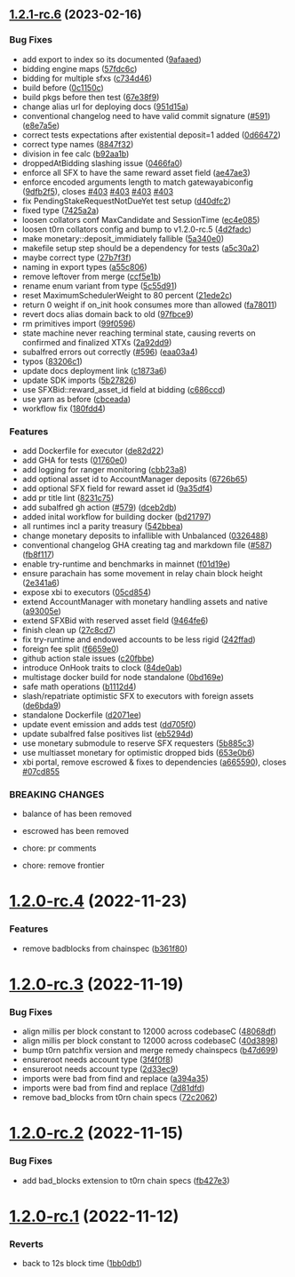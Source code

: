 ## [1.2.1-rc.6](https://github.com/t3rn/t3rn/compare/v1.2.0-rc.4...v1.2.1-rc.6) (2023-02-16)


### Bug Fixes

* add export to index so its documented ([9afaaed](https://github.com/t3rn/t3rn/commit/9afaaed8b1735225c0ae91521bd45571c1c3ccda))
* bidding engine maps ([57fdc6c](https://github.com/t3rn/t3rn/commit/57fdc6ca632db5564afaa65d8e9b938d1d0b1c1e))
* bidding for multiple sfxs ([c734d46](https://github.com/t3rn/t3rn/commit/c734d466aad47091b0429b2db1d9841d2835301a))
* build before ([0c1150c](https://github.com/t3rn/t3rn/commit/0c1150c257b1601d6e485039fdc2f8afd363c77a))
* build pkgs before then test ([67e38f9](https://github.com/t3rn/t3rn/commit/67e38f9c0170492a77dd4e7277e821f61e76a39a))
* change alias url for deploying docs ([951d15a](https://github.com/t3rn/t3rn/commit/951d15af7376a6cdab73662837514d246365c01b))
* conventional changelog need to have valid commit signature ([#591](https://github.com/t3rn/t3rn/issues/591)) ([e8e7a5e](https://github.com/t3rn/t3rn/commit/e8e7a5e96635862e34bb0d4092e4987bceb1ddf5))
* correct tests expectations after existential deposit=1 added ([0d66472](https://github.com/t3rn/t3rn/commit/0d6647286d750438d63f09772f31d3c2c414844a))
* correct type names ([8847f32](https://github.com/t3rn/t3rn/commit/8847f3216f0c8856a629c0547ed2e16095808927))
* division in fee calc ([b92aa1b](https://github.com/t3rn/t3rn/commit/b92aa1bdea4bf6bc9d311788e9f2fd7c2603182a))
* droppedAtBidding slashing issue ([0466fa0](https://github.com/t3rn/t3rn/commit/0466fa0521e52b8f14c1842adedc181c733d6347))
* enforce all SFX to have the same reward asset field ([ae47ae3](https://github.com/t3rn/t3rn/commit/ae47ae333c98ba7f0748aaf2f7d63dbc5d2e0f6a))
* enforce encoded arguments length to match gatewayabiconfig ([9dfb2f5](https://github.com/t3rn/t3rn/commit/9dfb2f5db4de627479c800ca1a47b986b8347d08)), closes [#403](https://github.com/t3rn/t3rn/issues/403) [#403](https://github.com/t3rn/t3rn/issues/403) [#403](https://github.com/t3rn/t3rn/issues/403) [#403](https://github.com/t3rn/t3rn/issues/403)
* fix PendingStakeRequestNotDueYet test setup ([d40dfc2](https://github.com/t3rn/t3rn/commit/d40dfc2c18d22c376c00480a6865b068379955ce))
* fixed type ([7425a2a](https://github.com/t3rn/t3rn/commit/7425a2a8c9fe3c50a8708572a98bea5943bbc073))
* loosen collators conf MaxCandidate and SessionTime ([ec4e085](https://github.com/t3rn/t3rn/commit/ec4e085fb8f463ca4d42b7c5be9d3fa2911549c9))
* loosen t0rn collators config and bump to v1.2.0-rc.5 ([4d2fadc](https://github.com/t3rn/t3rn/commit/4d2fadc9d1e37dad842ebc534d4b23244da3236d))
* make monetary::deposit_immidiately fallible ([5a340e0](https://github.com/t3rn/t3rn/commit/5a340e0e182caa158bd20505f02797ef76e0a95c))
* makefile setup step should be a dependency for tests ([a5c30a2](https://github.com/t3rn/t3rn/commit/a5c30a20c6ad0960388967e59ad8a685ed98083b))
* maybe correct type ([27b7f3f](https://github.com/t3rn/t3rn/commit/27b7f3f0aa8329ec1bbc0b0257b91c902efd5479))
* naming in export types ([a55c806](https://github.com/t3rn/t3rn/commit/a55c806f647d9b72866b989b605eb2ac1bca8c4d))
* remove leftover from merge ([ccf5e1b](https://github.com/t3rn/t3rn/commit/ccf5e1b273bf0248c0bd5cd5b856bb7e3e8536e1))
* rename enum variant from type ([5c55d91](https://github.com/t3rn/t3rn/commit/5c55d9191eb035ef9df430af8449e4ca3503b9bc))
* reset MaximumSchedulerWeight to 80 percent ([21ede2c](https://github.com/t3rn/t3rn/commit/21ede2ce9f735e152b02d345cbc9acddf89214e9))
* return 0 weight if on_init hook consumes more than allowed ([fa78011](https://github.com/t3rn/t3rn/commit/fa78011a0314682710032c104cee138587697abe))
* revert docs alias domain back to old ([97fbce9](https://github.com/t3rn/t3rn/commit/97fbce9ecd18b850c551d55aeee20e7bb0e330b5))
* rm primitives import ([99f0596](https://github.com/t3rn/t3rn/commit/99f0596c1c91325cbb8a3eedbda8b23d1199c486))
* state machine never reaching terminal state, causing reverts on confirmed and finalized XTXs ([2a92dd9](https://github.com/t3rn/t3rn/commit/2a92dd91f477dfcea7886e4e5ddab3651de47bc4))
* subalfred errors out correctly ([#596](https://github.com/t3rn/t3rn/issues/596)) ([eaa03a4](https://github.com/t3rn/t3rn/commit/eaa03a425ecaa6c3322389be595af34391cf12e3))
* typos ([83206c1](https://github.com/t3rn/t3rn/commit/83206c1bae769bd0e40e7026fa543dbb79dc932a))
* update docs deployment link ([c1873a6](https://github.com/t3rn/t3rn/commit/c1873a606c330eb31d2a4ab6cc5dc3ed27d4d1e4))
* update SDK imports ([5b27826](https://github.com/t3rn/t3rn/commit/5b278267c82700aadd3e68498422d7fc88b49221))
* use SFXBid::reward_asset_id field at bidding ([c686ccd](https://github.com/t3rn/t3rn/commit/c686ccd9bd54c6096df87366cca72429db6bb494))
* use yarn as before ([cbceada](https://github.com/t3rn/t3rn/commit/cbceada7e68d6799857e8180b54b47a113f9a739))
* workflow fix ([180fdd4](https://github.com/t3rn/t3rn/commit/180fdd4aeef89a7fe867d1c3711701e877c4a434))


### Features

* add Dockerfile for executor ([de82d22](https://github.com/t3rn/t3rn/commit/de82d2299b9db3979ac1fbd7873e9c7a00df69b5))
* add GHA for tests ([01760e0](https://github.com/t3rn/t3rn/commit/01760e0710625fa800f9855f7c03fcd3d86ad320))
* add logging for ranger monitoring ([cbb23a8](https://github.com/t3rn/t3rn/commit/cbb23a8758c39f3ca30dea254d508b02c66f802a))
* add optional asset id to AccountManager deposits ([6726b65](https://github.com/t3rn/t3rn/commit/6726b654ccec969bb92bf7e1803ac78569498ba8))
* add optional SFX field for reward asset id ([9a35df4](https://github.com/t3rn/t3rn/commit/9a35df41ec43693d2e964abbcf81e67a7535bfc9))
* add pr title lint ([8231c75](https://github.com/t3rn/t3rn/commit/8231c75dfd8c41683d1f2d9aa48ea0368380bd6c))
* add subalfred gh action ([#579](https://github.com/t3rn/t3rn/issues/579)) ([dceb2db](https://github.com/t3rn/t3rn/commit/dceb2db083f6f6918a27956371be01c637e9788a))
* added inital workflow for building docker ([bd21797](https://github.com/t3rn/t3rn/commit/bd217974f354477594b11fa40e9c6bd82d2c889b))
* all runtimes incl a parity treasury ([542bbea](https://github.com/t3rn/t3rn/commit/542bbea88dbcf79a183162c7a0ff83d7d62251f4))
* change monetary deposits to infallible with Unbalanced ([0326488](https://github.com/t3rn/t3rn/commit/03264883e18b59d077e4a2da3b5891417cca3890))
* conventional changelog GHA creating tag and markdown file  ([#587](https://github.com/t3rn/t3rn/issues/587)) ([fb8f117](https://github.com/t3rn/t3rn/commit/fb8f1172112073d5b09fd296e92c5e1d95bf5c54))
* enable try-runtime and benchmarks in mainnet ([f01d19e](https://github.com/t3rn/t3rn/commit/f01d19e57c36c68908796230a015e2dd4d7205d5))
* ensure parachain has some movement in relay chain block height ([2e341a6](https://github.com/t3rn/t3rn/commit/2e341a6ebdb9c043d809b1399c8803b111dcf092))
* expose xbi to executors ([05cd854](https://github.com/t3rn/t3rn/commit/05cd8547ac60fae6fe81615938a31347726dfc2d))
* extend AccountManager with monetary handling assets and native ([a93005e](https://github.com/t3rn/t3rn/commit/a93005eef4bd6f27e6661fd8290a5461f5fa2d3d))
* extend SFXBid with reserved asset field ([9464fe6](https://github.com/t3rn/t3rn/commit/9464fe68cb2d4f3397fa70a3076f3b7d4e7f7ac6))
* finish clean up ([27c8cd7](https://github.com/t3rn/t3rn/commit/27c8cd7a1a6935239adf0b69474590d2dd75a042))
* fix try-runtime and endowed accounts to be less rigid ([242ffad](https://github.com/t3rn/t3rn/commit/242ffad1150a39f89dbedba00adeb35007433512))
* foreign fee split ([f6659e0](https://github.com/t3rn/t3rn/commit/f6659e099923b3b822b0eb26a1828d5dfa0994c0))
* github action stale issues ([c20fbbe](https://github.com/t3rn/t3rn/commit/c20fbbec5ecdfb2820788b70a34124e062816bd3))
* introduce OnHook traits to clock ([84de0ab](https://github.com/t3rn/t3rn/commit/84de0ab6c0be354fffc854adb5f0189dbfa011ba))
* multistage docker build for node standalone ([0bd169e](https://github.com/t3rn/t3rn/commit/0bd169e2ae0a54d81f87f649896c9460b4f51ccb))
* safe math operations ([b1112d4](https://github.com/t3rn/t3rn/commit/b1112d45185e50efe30d60d7ea4aad83231543a6))
* slash/repatriate optimistic SFX to executors with foreign assets ([de6bda9](https://github.com/t3rn/t3rn/commit/de6bda97d770084443939e1f9f605dd3b5694758))
* standalone Dockerfile ([d2071ee](https://github.com/t3rn/t3rn/commit/d2071eeb15ea3ccd648235f2114a24c548507a55))
* update event emission and adds test ([dd705f0](https://github.com/t3rn/t3rn/commit/dd705f03363e67bba4436974c2284ad9b08a38ba))
* update subalfred false positives list ([eb5294d](https://github.com/t3rn/t3rn/commit/eb5294d9575e1215c06068227703117b340acff8))
* use monetary submodule to reserve SFX requesters ([5b885c3](https://github.com/t3rn/t3rn/commit/5b885c369ec8894df75a5e9026f8fc5c8d60ebbc))
* use multiasset monetary for optimistic dropped bids ([653e0b6](https://github.com/t3rn/t3rn/commit/653e0b62e8d09dfb358dce20dfee0815f8fe097f))
* xbi portal, remove escrowed & fixes to dependencies ([a665590](https://github.com/t3rn/t3rn/commit/a665590c85e5d0c7b343bc52acd848469d6a50df)), closes [#07cd855](https://github.com/t3rn/t3rn/issues/07cd855)


### BREAKING CHANGES

* balance of has been removed
* escrowed has been removed

* chore: pr comments

* chore: remove frontier



# [1.2.0-rc.4](https://github.com/t3rn/t3rn/compare/v1.2.0-rc.3...v1.2.0-rc.4) (2022-11-23)


### Features

* remove badblocks from chainspec ([b361f80](https://github.com/t3rn/t3rn/commit/b361f80b293124223233fd38313863bc3901cf60))



# [1.2.0-rc.3](https://github.com/t3rn/t3rn/compare/v1.2.0-rc.2...v1.2.0-rc.3) (2022-11-19)


### Bug Fixes

* align millis per block constant to 12000 across codebaseC ([48068df](https://github.com/t3rn/t3rn/commit/48068df610c2376dc4b053e43e4d3001a63d1e74))
* align millis per block constant to 12000 across codebaseC ([40d3898](https://github.com/t3rn/t3rn/commit/40d38986ed562c527114eb0891c7918dc1268c14))
* bump t0rn patchfix version and merge remedy chainspecs ([b47d699](https://github.com/t3rn/t3rn/commit/b47d6992661c273e5edfdf03f4b2183667a72512))
* ensureroot needs account type ([3f4f0f8](https://github.com/t3rn/t3rn/commit/3f4f0f83fae4a99352ddc55cc2495b31590b8973))
* ensureroot needs account type ([2d33ec9](https://github.com/t3rn/t3rn/commit/2d33ec9abd61b553cc2f3262d2f99116573a0bc6))
* imports were bad from find and replace ([a394a35](https://github.com/t3rn/t3rn/commit/a394a3507577a592b492c976184cbbca8195c8fc))
* imports were bad from find and replace ([7d81dfd](https://github.com/t3rn/t3rn/commit/7d81dfdeeda1af88e2c86e8f3efdf0ab37cbcaa6))
* remove bad_blocks from t0rn chain specs ([72c2062](https://github.com/t3rn/t3rn/commit/72c206295e2d5cf52630cce67f764ee49b175568))



# [1.2.0-rc.2](https://github.com/t3rn/t3rn/compare/v1.2.0-rc.1...v1.2.0-rc.2) (2022-11-15)


### Bug Fixes

* add bad_blocks extension to t0rn chain specs ([fb427e3](https://github.com/t3rn/t3rn/commit/fb427e3eb801449a4027951b3bd0a2469b8a16ac))



# [1.2.0-rc.1](https://github.com/t3rn/t3rn/compare/v1.2.0-rc.0...v1.2.0-rc.1) (2022-11-12)


### Reverts

* back to 12s block time ([1bb0db1](https://github.com/t3rn/t3rn/commit/1bb0db16221a7cdedd872679969b816beebb2797))



